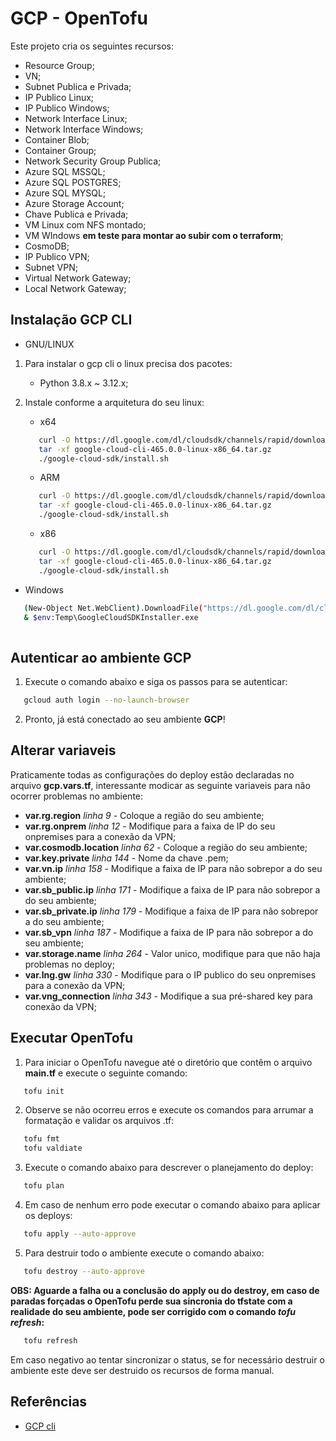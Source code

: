 # GCP - OpenTofu

Este projeto cria os seguintes recursos:
+ Resource Group; 
+ VN;
+ Subnet Publica e Privada;
+ IP Publico Linux;
+ IP Publico Windows;
+ Network Interface Linux;
+ Network Interface Windows;
+ Container Blob;
+ Container Group;
+ Network Security Group Publica;
+ Azure SQL MSSQL;
+ Azure SQL POSTGRES;
+ Azure SQL MYSQL;
+ Azure Storage Account;
+ Chave Publica e Privada;
+ VM Linux com NFS montado;
+ VM WIndows **em teste para montar ao subir com o terraform**;
+ CosmoDB;
+ IP Publico VPN;
+ Subnet VPN;
+ Virtual Network Gateway;
+ Local Network Gateway;

## Instalação GCP CLI

+ GNU/LINUX

1. Para instalar o gcp cli o linux precisa dos pacotes:

   + Python 3.8.x ~ 3.12.x;

2. Instale conforme a arquitetura do seu linux:

   - x64

   ```bash
      curl -O https://dl.google.com/dl/cloudsdk/channels/rapid/downloads/google-cloud-cli-465.0.0-linux-x86_64.tar.gz
      tar -xf google-cloud-cli-465.0.0-linux-x86_64.tar.gz
      ./google-cloud-sdk/install.sh
   ```

   - ARM

   ```bash
      curl -O https://dl.google.com/dl/cloudsdk/channels/rapid/downloads/google-cloud-cli-465.0.0-linux-arm.tar.gz
      tar -xf google-cloud-cli-465.0.0-linux-x86_64.tar.gz
      ./google-cloud-sdk/install.sh
   ```

   - x86

   ```bash
      curl -O https://dl.google.com/dl/cloudsdk/channels/rapid/downloads/google-cloud-cli-465.0.0-linux-x86.tar.gz
      tar -xf google-cloud-cli-465.0.0-linux-x86_64.tar.gz
      ./google-cloud-sdk/install.sh
   ```

+ Windows

```bash
   (New-Object Net.WebClient).DownloadFile("https://dl.google.com/dl/cloudsdk/channels/rapid/GoogleCloudSDKInstaller.exe", "$env:Temp\GoogleCloudSDKInstaller.exe")
   & $env:Temp\GoogleCloudSDKInstaller.exe
    
```
## Autenticar ao ambiente GCP

1. Execute o comando abaixo e siga os passos para se autenticar:

```bash
   gcloud auth login --no-launch-browser
``` 

2. Pronto, já está conectado ao seu ambiente **GCP**!

## Alterar variaveis

Praticamente todas as configurações do deploy estão declaradas no arquivo **gcp.vars.tf**, interessante modicar as seguinte variaveis para não ocorrer problemas no ambiente:
+ **var.rg.region** _linha 9_ - Coloque a região do seu ambiente;
+ **var.rg.onprem** _linha 12_ - Modifique para a faixa de IP do seu onpremises para a conexão da VPN;
+ **var.cosmodb.location** _linha 62_ - Coloque a região do seu ambiente;
+ **var.key.private** _linha 144_ - Nome da chave .pem;
+ **var.vn.ip** _linha 158_ - Modifique a faixa de IP para não sobrepor a do seu ambiente;
+ **var.sb_public.ip** _linha 171_ - Modifique a faixa de IP para não sobrepor a do seu ambiente;
+ **var.sb_private.ip** _linha 179_ - Modifique a faixa de IP para não sobrepor a do seu ambiente;
+ **var.sb_vpn** _linha 187_ - Modifique a faixa de IP para não sobrepor a do seu ambiente;
+ **var.storage.name** _linha 264_ - Valor unico, modifique para que não haja problemas no deploy;
+ **var.lng.gw** _linha 330_ - Modifique para o IP publico do seu onpremises para a conexão da VPN;
+ **var.vng_connection** _linha 343_ - Modifique a sua pré-shared key para conexão da VPN;

## Executar OpenTofu

1. Para iniciar o OpenTofu navegue até o diretório que contêm o arquivo **main.tf** e execute o seguinte comando:

```bash
   tofu init
```

2. Observe se não ocorreu erros e execute os comandos para arrumar a formatação e validar os arquivos .tf:

```bash
   tofu fmt
   tofu valdiate
```

3. Execute o comando abaixo para descrever o planejamento do deploy:

```bash
   tofu plan
```

4. Em caso de nenhum erro pode executar o comando abaixo para aplicar os deploys:

```bash
   tofu apply --auto-approve
```

5. Para destruir todo o ambiente execute o comando abaixo:

```bash
   tofu destroy --auto-approve
```

**OBS: Aguarde a falha ou a conclusão do apply ou do destroy, em caso de paradas forçadas o OpenTofu perde sua sincronia do tfstate com a realidade do seu ambiente, pode ser corrigido com o comando _tofu refresh_:**

```bash
   tofu refresh
```

Em caso negativo ao tentar sincronizar o status, se for necessário destruir o ambiente este deve ser destruido os recursos de forma manual.

## Referências

+ [GCP cli](https://cloud.google.com/sdk/docs/install#linux)